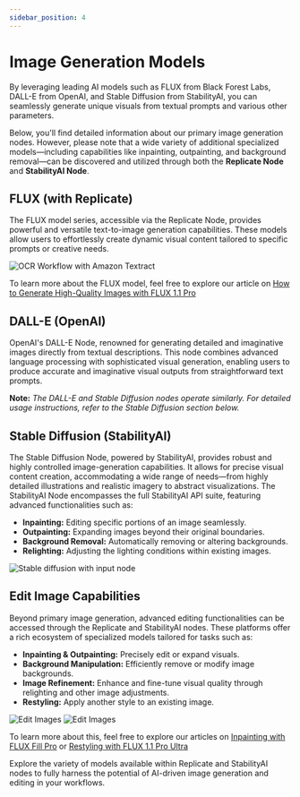```yaml
---
sidebar_position: 4
---
```


# Image Generation Models

By leveraging leading AI models such as FLUX from Black Forest Labs, DALL-E from OpenAI, and Stable Diffusion from StabilityAI, you can seamlessly generate unique visuals from textual prompts and various other parameters.

Below, you'll find detailed information about our primary image generation nodes. However, please note that a wide variety of additional specialized models—including capabilities like inpainting, outpainting, and background removal—can be discovered and utilized through both the **Replicate Node** and **StabilityAI Node**.

## FLUX (with Replicate)

The FLUX model series, accessible via the Replicate Node, provides powerful and versatile text-to-image generation capabilities. These models allow users to effortlessly create dynamic visual content tailored to specific prompts or creative needs.

![OCR Workflow with Amazon Textract](/img/blog-images/flux-1-1.png)

To learn more about the FLUX model, feel free to explore our article on [How to Generate High-Quality Images with FLUX 1.1 Pro](https://ai-flow.net/blog/generate-images-with-flux-1-1-pro/)

## DALL-E (OpenAI)

OpenAI's DALL-E Node, renowned for generating detailed and imaginative images directly from textual descriptions. This node combines advanced language processing with sophisticated visual generation, enabling users to produce accurate and imaginative visual outputs from straightforward text prompts.

**Note:** _The DALL-E and Stable Diffusion nodes operate similarly. For detailed usage instructions, refer to the Stable Diffusion section below._

## Stable Diffusion (StabilityAI)

The Stable Diffusion Node, powered by StabilityAI, provides robust and highly controlled image-generation capabilities. It allows for precise visual content creation, accommodating a wide range of needs—from highly detailed illustrations and realistic imagery to abstract visualizations. The StabilityAI Node encompasses the full StabilityAI API suite, featuring advanced functionalities such as:

- **Inpainting:** Editing specific portions of an image seamlessly.
- **Outpainting:** Expanding images beyond their original boundaries.
- **Background Removal:** Automatically removing or altering backgrounds.
- **Relighting:** Adjusting the lighting conditions within existing images.

![Stable diffusion with input node](/img/blog-images/stable-diffusion-3-api-1.png)

## Edit Image Capabilities

Beyond primary image generation, advanced editing functionalities can be accessed through the Replicate and StabilityAI nodes. These platforms offer a rich ecosystem of specialized models tailored for tasks such as:

- **Inpainting & Outpainting:** Precisely edit or expand visuals.
- **Background Manipulation:** Efficiently remove or modify image backgrounds.
- **Image Refinement:** Enhance and fine-tune visual quality through relighting and other image adjustments.
- **Restyling:** Apply another style to an existing image.

![Edit Images](/img/blog-images/edit-image-with-inpainting-flux-fill-pro-3.png)
![Edit Images](/img/blog-images/restyling-flux-1-1-pro-ultra.png)

To learn more about this, feel free to explore our articles on [Inpainting with FLUX Fill Pro](https://ai-flow.net/blog/edit-image-with-inpainting-flux-fill-pro/) or [Restyling with FLUX 1.1 Pro Ultra](https://ai-flow.net/blog/restyling-flux-1-1-pro-ultra/)

Explore the variety of models available within Replicate and StabilityAI nodes to fully harness the potential of AI-driven image generation and editing in your workflows.
